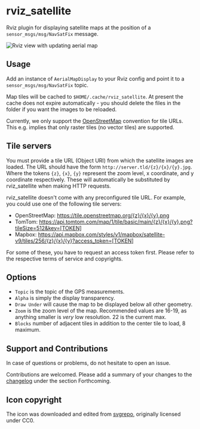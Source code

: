 # rviz_satellite

Rviz plugin for displaying satellite maps at the position of a `sensor_msgs/msg/NavSatFix` message.

![Rviz view with updating aerial map](images/rviz_satellite.png "Rviz view with updating aerial map")

## Usage

Add an instance of `AerialMapDisplay` to your Rviz config and point it to a `sensor_msgs/msg/NavSatFix` topic.

Map tiles will be cached to `$HOME/.cache/rviz_satellite`.
At present the cache does not expire automatically - you should delete the files in the folder if you want the images to be reloaded.

Currently, we only support the [OpenStreetMap](http://wiki.openstreetmap.org/wiki/Slippy_map_tilenames) convention for tile URLs.
This e.g. implies that only raster tiles (no vector tiles) are supported.

## Tile servers

You must provide a tile URL (Object URI) from which the satellite images are loaded.
The URL should have the form `http://server.tld/{z}/{x}/{y}.jpg`.
Where the tokens `{z}`, `{x}`, `{y}` represent the zoom level, x coordinate, and y coordinate respectively.
These will automatically be substituted by rviz_satellite when making HTTP requests.

rviz_satellite doesn't come with any preconfigured tile URL.
For example, you could use one of the following tile servers:

* OpenStreetMap: https://tile.openstreetmap.org/{z}/{x}/{y}.png
* TomTom: https://api.tomtom.com/map/1/tile/basic/main/{z}/{x}/{y}.png?tileSize=512&key=[TOKEN]
* Mapbox: https://api.mapbox.com/styles/v1/mapbox/satellite-v9/tiles/256/{z}/{x}/{y}?access_token=[TOKEN]

For some of these, you have to request an access token first.
Please refer to the respective terms of service and copyrights.

## Options

- `Topic` is the topic of the GPS measurements.
- `Alpha` is simply the display transparency.
- `Draw Under` will cause the map to be displayed below all other geometry.
- `Zoom` is the zoom level of the map. Recommended values are 16-19, as anything smaller is _very_ low resolution. 22 is the current max.
- `Blocks` number of adjacent tiles in addition to the center tile to load, 8 maximum.

## Support and Contributions

In case of questions or problems, do not hesitate to open an issue.

Contributions are welcomed. Please add a summary of your changes to the [changelog](CHANGELOG.rst) under the section Forthcoming.

## Icon copyright

The icon was downloaded and edited from [svgrepo](https://www.svgrepo.com/svg/118507/satellite), originally licensed under CC0.